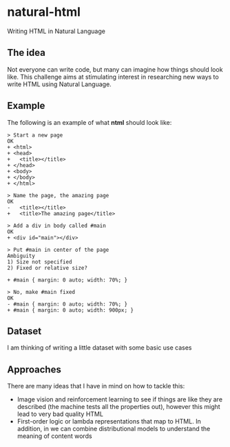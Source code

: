 # natural-html
Writing HTML in Natural Language

## The idea
Not everyone can write code, but many can imagine how things should look like. This challenge aims at stimulating interest in researching new ways to write HTML using Natural Language.

## Example

The following is an example of what **ntml** should look like:

```
> Start a new page
OK
+ <html>
+ <head>
+   <title></title>
+ </head>
+ <body>
+ </body>
+ </html>

> Name the page, the amazing page
OK
-   <title></title>
+   <title>The amazing page</title>

> Add a div in body called #main
OK
+ <div id="main"></div>

> Put #main in center of the page
Ambiguity
1) Size not specified
2) Fixed or relative size?

+ #main { margin: 0 auto; width: 70%; }

> No, make #main fixed
OK
- #main { margin: 0 auto; width: 70%; }
+ #main { margin: 0 auto; width: 900px; }

```

## Dataset

I am thinking of writing a little dataset with some basic use cases

## Approaches

There are many ideas that I have in mind on how to tackle this:

- Image vision and reinforcement learning to see if things are like they are described (the machine tests all the properties out), however this might lead to very bad quality HTML
- First-order logic or lambda representations that map to HTML. In addition, in we can combine distributional models to understand the meaning of content words
